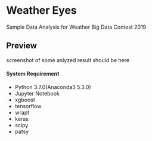 # Weather Eyes
Sample Data Analysis for Weather Big Data Contest 2019

## Preview
screenshot of some anlyzed result should be here

#### System Requirement

- Python 3.7.0(Anaconda3 5.3.0)
- Jupyter Notebook
- xgboost
- tensorflow
- wrapt
- keras 
- scipy
- patsy
